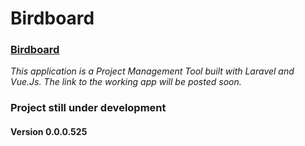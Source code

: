 # Birdboard

### [Birdboard](#)
*This application is a Project Management Tool built with Laravel and Vue.Js. The link to the working app will be posted soon.*

### Project still under development
#### Version 0.0.0.525
